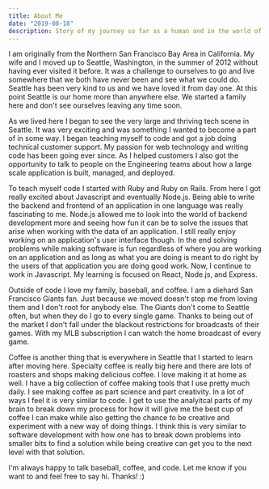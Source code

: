 ```yaml
---
title: About Me
date: "2019-08-18"
description: Story of my journey so far as a human and in the world of web development
---
```


I am originally from the Northern San Francisco Bay Area in California. My wife and I moved up to Seattle, Washington, in the summer of 2012 without having ever visited it before. It was a challenge to ourselves to go and live somewhere that we both have never been and see what we could do. Seattle has been very kind to us and we have loved it from day one. At this point Seattle is our home more than anywhere else. We started a family here and don't see ourselves leaving any time soon.

As we lived here I began to see the very large and thriving tech scene in Seattle. It was very exciting and was something I wanted to become a part of in some way. I began teaching myself to code and got a job doing technical customer support. My passion for web technology and writing code has been going ever since. As I helped customers I also got the opportunity to talk to people on the Engineering teams about how a large scale application is built, managed, and deployed.

To teach myself code I started with Ruby and Ruby on Rails. From here I got really excited about Javascript and eventually Node.js. Being able to write the backend and frontend of an application in one language was really fascinating to me. Node.js allowed me to look into the world of backend development more and seeing how fun it can be to solve the issues that arise when working with the data of an application. I still really enjoy working on an application's user interface though. In the end solving problems while making software is fun regardless of where you are working on an application and as long as what you are doing is meant to do right by the users of that application you are doing good work. Now, I continue to work in Javascript. My learning is focused on React, Node.js, and Express.

Outside of code I love my family, baseball, and coffee. I am a diehard San Francisco Giants fan. Just because we moved doesn't stop me from loving them and I don't root for anybody else. The Giants don't come to Seattle often, but when they do I go to every single game. Thanks to being out of the market I don't fall under the blackout restrictions for broadcasts of their games. With my MLB subscription I can watch the home broadcast of every game.

Coffee is another thing that is everywhere in Seattle that I started to learn after moving here. Specialty coffee is really big here and there are lots of roasters and shops making delicious coffee. I love making it at home as well. I have a big collection of coffee making tools that I use pretty much daily. I see making coffee as part science and part creativity. In a lot of ways I feel it is very similar to code. I get to use the analyitcal parts of my brain to break down my process for how it will give me the best cup of coffee I can make while also getting the chance to be creative and experiment with a new way of doing things. I think this is very similar to software development with how one has to break down problems into smaller bits to find a solution while being creative can get you to the next level with that solution.

I'm always happy to talk baseball, coffee, and code. Let me know if you want to and feel free to say hi. Thanks! :)

